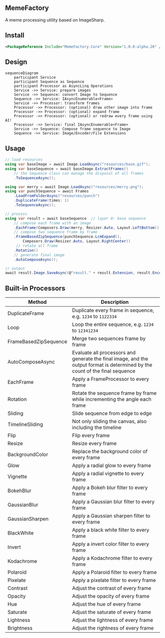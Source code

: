 MemeFactory
----
A meme processing utility based on ImageSharp.

## Install
```xml
<PackageReference Include="MemeFactory.Core" Version="1.0.0-alpha.26" />
```
## Design
```mermaid
sequenceDiagram
    participant Service
    participant Sequence as Sequence
    participant Processor as AsyncLinq Operations
    Service ->> Service: prepare images
    Service ->> Sequence: convert Image to Sequence
    Sequence ->> Service: IAsyncEnumerable<Frame>
    Service ->> Processor: transform frames
    Processor ->> Processor: (optional) draw other image into frame
    Processor ->> Processor: (optional) expand frame
    Processor ->> Processor: (optional) or redraw every frame using AI!
    Processor ->> Service: final IAsyncEnumerable<Frame>
    Service ->> Sequence: Compose frame sequence to Image
    Sequence ->> Service: Image/Encoder/File Extensions
```

## Usage

```csharp
// load resources
using var baseImage = await Image.LoadAsync("resources/base.gif");
using var baseSequence = await baseImage.ExtractFrames()
    // the Sequence class can manage the disposal of all frames
    .ToSequenceAsync();

using var merry = await Image.LoadAsync("resources/merry.png");
using var punchSequence = await Frames
    .LoadFromFolderAsync("resources/punch")
    .DuplicateFrame(times: 1)
    .ToSequenceAsync();

// process
using var result = await baseSequence  // layer 0: base sequence
    // compose each frame with an image
    .EachFrame(Composers.Draw(merry, Resizer.Auto, Layout.LeftBottom))
    // compose two sequence frame by frame
    .FrameBasedZipSequence(punchSequence.LcmExpand(),
        Composers.Draw(Resizer.Auto, Layout.RightCenter))
     // rotate all frame
    .Rotation()
    // generate final image
    .AutoComposeAsync();

// output
await result.Image.SaveAsync(@"result." + result.Extension, result.Encoder);
```
## Built-in Processors 

| Method                | Description                                                                                                                  |
|-----------------------|------------------------------------------------------------------------------------------------------------------------------|
| DuplicateFrame        | Duplicate every frame in sequence, e.g. `1234` to `1122334`                                                                  |
| Loop                  | Loop the entire sequence, e.g. `1234` to `12341234`                                                                          |
| FrameBasedZipSequence | Merge two sequences frame by frame                                                                                           |
| AutoComposeAsync      | Evaluate all processors and generate the final image, and the output format is determined by the count of the final sequence | 
| EachFrame             | Apply a FrameProcessor to every frame                                                                                        |
| Rotation              | Rotate the sequence frame by frame while incrementing the angle each frame                                                   |
| Sliding               | Slide sequence from edge to edge                                                                                             |
| TimelineSliding       | Not only sliding the canvas, also including the timeline                                                                     |
| Flip                  | Flip every frame                                                                                                             |
| Resize                | Resize every frame                                                                                                           |
| BackgroundColor       | Replace the background color of every frame                                                                                  |
| Glow                  | Apply a radial glow to every frame                                                                                           |
| Vignette              | Apply a radial vignette to every frame                                                                                       |
| BokehBlur             | Apply a Bokeh blur filter to every frame                                                                                     |
| GaussianBlur          | Apply a Gaussian blur filter to every frame                                                                                  |
| GaussianSharpen       | Apply a Gaussian sharpen filter to every frame                                                                               |
| BlackWhite            | Apply a black white filter to every frame                                                                                    |
| Invert                | Apply a invert color filter to every frame                                                                                   |
| Kodachrome            | Apply a Kodachrome filter to every frame                                                                                     |
| Polaroid              | Apply a Polaroid filter to every frame                                                                                       |
| Pixelate              | Apply a pixelate filter to every frame                                                                                       |
| Contrast              | Adjust the contrast of every frame                                                                                           |
| Opacity               | Adjust the opacity of every frame                                                                                            |
| Hue                   | Adjust the hue of every frame                                                                                                |
| Saturate              | Adjust the saturate of every frame                                                                                           |
| Lightness             | Adjust the lightness of every frame                                                                                          |
| Brightness            | Adjust the rightness of every frame                                                                                          |

